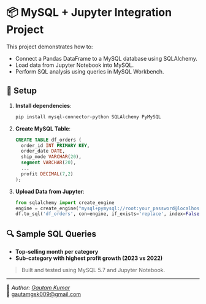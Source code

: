 
# 📦 MySQL + Jupyter Integration Project

This project demonstrates how to:

- Connect a Pandas DataFrame to a MySQL database using SQLAlchemy.
- Load data from Jupyter Notebook into MySQL.
- Perform SQL analysis using queries in MySQL Workbench.

## 🔧 Setup

1. **Install dependencies**:
   ```bash
   pip install mysql-connector-python SQLAlchemy PyMySQL
   ```

2. **Create MySQL Table**:
   ```sql
   CREATE TABLE df_orders (
     order_id INT PRIMARY KEY,
     order_date DATE,
     ship_mode VARCHAR(20),
     segment VARCHAR(20),
     ...
     profit DECIMAL(7,2)
   );
   ```

3. **Upload Data from Jupyter**:
   ```python
   from sqlalchemy import create_engine
   engine = create_engine("mysql+pymysql://root:your_password@localhost:3306/project1")
   df.to_sql('df_orders', con=engine, if_exists='replace', index=False)
   ```

## 🔍 Sample SQL Queries

- **Top-selling month per category**  
- **Sub-category with highest profit growth (2023 vs 2022)**

> Built and tested using MySQL 5.7 and Jupyter Notebook.

---

👤 *Author: [Gautam Kumar](https://www.linkedin.com/in/gautam-kumar-a83bb3223/)*  
📧 gautamgsk009@gmail.com
